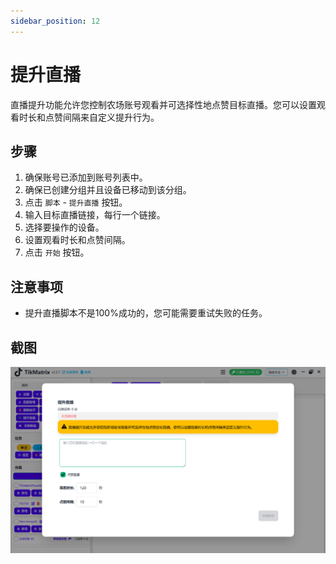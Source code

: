 ```yaml
---
sidebar_position: 12
---
```


# 提升直播

直播提升功能允许您控制农场账号观看并可选择性地点赞目标直播。您可以设置观看时长和点赞间隔来自定义提升行为。

## 步骤

1. 确保账号已添加到账号列表中。
2. 确保已创建分组并且设备已移动到该分组。
3. 点击 `脚本` - `提升直播` 按钮。
4. 输入目标直播链接，每行一个链接。
5. 选择要操作的设备。
6. 设置观看时长和点赞间隔。
7. 点击 `开始` 按钮。

## 注意事项

* 提升直播脚本不是100%成功的，您可能需要重试失败的任务。

## 截图

![提升直播](../img/boost-lives.png)
